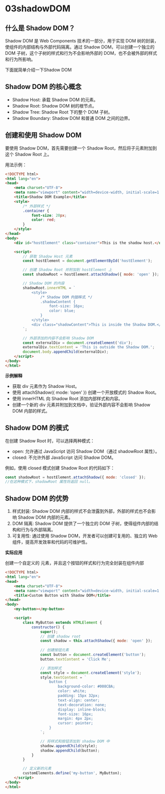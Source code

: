 # 03shadowDOM

## 什么是 Shadow DOM？
Shadow DOM 是 Web Components 技术的一部分，用于实现 DOM 树的封装，使组件的内部结构与外部代码隔离。通过 Shadow DOM，可以创建一个独立的 DOM 子树，这个子树的样式和行为不会影响外部的 DOM，也不会被外部的样式和行为所影响。

下面就简单介绍一下Shadow DOM


## Shadow DOM 的核心概念
- Shadow Host: 承载 Shadow DOM 的元素。
- Shadow Root: Shadow DOM 树的根节点。
- Shadow Tree: Shadow Root 下的整个 DOM 子树。
- Shadow Boundary: Shadow DOM 和普通 DOM 之间的边界。


## 创建和使用 Shadow DOM
要使用 Shadow DOM，首先需要创建一个 Shadow Root，然后将子元素附加到这个 Shadow Root 上。

用法示例：

```html
<!DOCTYPE html>
<html lang="en">
<head>
    <meta charset="UTF-8">
    <meta name="viewport" content="width=device-width, initial-scale=1.0">
    <title>Shadow DOM Example</title>
    <style>
        /* 外部样式 */
        .container {
            font-size: 20px;
            color: red;
        }
    </style>
</head>
<body>
    <div id="hostElement" class="container">This is the shadow host.</div>

    <script>
        // 获取 Shadow Host 元素
        const hostElement = document.getElementById('hostElement');

        // 创建 Shadow Root 并附加到 hostElement 上
        const shadowRoot = hostElement.attachShadow({ mode: 'open' });

        // Shadow DOM 的内容
        shadowRoot.innerHTML = `
            <style>
                /* Shadow DOM 内部样式 */
                .shadowContent {
                    font-size: 16px;
                    color: blue;
                }
            </style>
            <div class="shadowContent">This is inside the Shadow DOM.</div>
        `;

        // 外部添加的内容不会影响 Shadow DOM
        const externalDiv = document.createElement('div');
        externalDiv.textContent = 'This is outside the Shadow DOM.';
        document.body.appendChild(externalDiv);
    </script>
</body>
</html>
```

**示例解释**

- 获取 div 元素作为 Shadow Host。
- 使用 attachShadow({ mode: ‘open’ }) 创建一个开放模式的 Shadow Root。
- 使用 innerHTML 向 Shadow Root 添加内部样式和内容。
- 创建一个新的 div 元素并附加到文档中，验证外部内容不会影响 Shadow DOM 内部的样式。


## Shadow DOM 的模式
在创建 Shadow Root 时，可以选择两种模式：

- open: 允许通过 JavaScript 访问 Shadow DOM（通过 shadowRoot 属性）。
- closed: 不允许外部 JavaScript 访问 Shadow DOM。


例如，使用 closed 模式创建 Shadow Root 的代码如下：

```js
const shadowRoot = hostElement.attachShadow({ mode: 'closed' });
//在这种模式下，shadowRoot 属性将返回 null。
```

## Shadow DOM 的优势
1. 样式封装: Shadow DOM 内部的样式不会泄露到外部，外部的样式也不会影响 Shadow DOM 内部的元素。
2. DOM 隔离: Shadow DOM 提供了一个独立的 DOM 子树，使得组件内部的结构和行为与外部隔离。
3. 可复用性: 通过使用 Shadow DOM，开发者可以创建可复用的、独立的 Web 组件，提高开发效率和代码的可维护性。

**实际应用**

创建一个自定义的 元素，并且这个按钮的样式和行为完全封装在组件内部

```html
<!DOCTYPE html>
<html lang="en">
<head>
    <meta charset="UTF-8">
    <meta name="viewport" content="width=device-width, initial-scale=1.0">
    <title>Custom Button with Shadow DOM</title>
</head>
<body>
    <my-button></my-button>

    <script>
        class MyButton extends HTMLElement {
            constructor() {
                super();
                // 创建 shadow root
                const shadow = this.attachShadow({ mode: 'open' });
                
                // 创建按钮元素
                const button = document.createElement('button');
                button.textContent = 'Click Me';

                // 添加样式
                const style = document.createElement('style');
                style.textContent = `
                    button {
                        background-color: #008CBA;
                        color: white;
                        padding: 15px 32px;
                        text-align: center;
                        text-decoration: none;
                        display: inline-block;
                        font-size: 16px;
                        margin: 4px 2px;
                        cursor: pointer;
                    }
                `;

                // 将样式和按钮添加到 shadow DOM 中
                shadow.appendChild(style);
                shadow.appendChild(button);
            }
        }

        // 定义新的元素
        customElements.define('my-button', MyButton);
    </script>
</body>
</html>
```